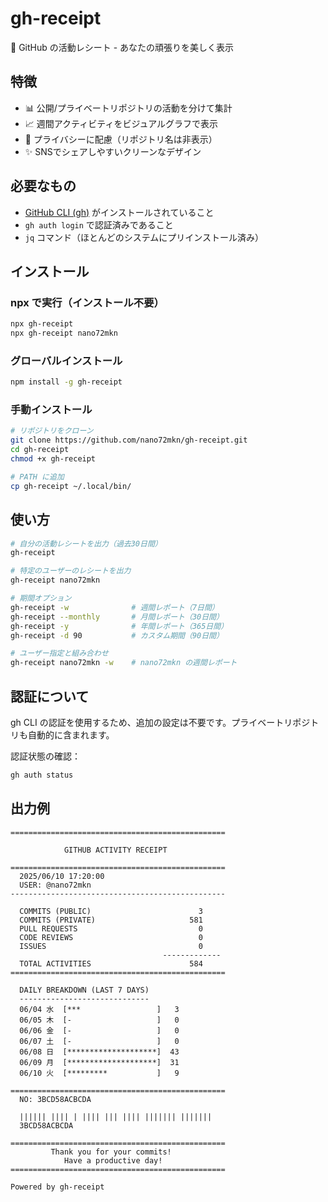# gh-receipt

🧾 GitHub の活動レシート - あなたの頑張りを美しく表示

## 特徴

- 📊 公開/プライベートリポジトリの活動を分けて集計
- 📈 週間アクティビティをビジュアルグラフで表示
- 🔐 プライバシーに配慮（リポジトリ名は非表示）
- ✨ SNSでシェアしやすいクリーンなデザイン

## 必要なもの

- [GitHub CLI (gh)](https://cli.github.com/) がインストールされていること
- `gh auth login` で認証済みであること
- `jq` コマンド（ほとんどのシステムにプリインストール済み）

## インストール

### npx で実行（インストール不要）
```bash
npx gh-receipt
npx gh-receipt nano72mkn
```

### グローバルインストール
```bash
npm install -g gh-receipt
```

### 手動インストール
```bash
# リポジトリをクローン
git clone https://github.com/nano72mkn/gh-receipt.git
cd gh-receipt
chmod +x gh-receipt

# PATH に追加
cp gh-receipt ~/.local/bin/
```

## 使い方

```bash
# 自分の活動レシートを出力（過去30日間）
gh-receipt

# 特定のユーザーのレシートを出力
gh-receipt nano72mkn

# 期間オプション
gh-receipt -w              # 週間レポート（7日間）
gh-receipt --monthly       # 月間レポート（30日間）  
gh-receipt -y              # 年間レポート（365日間）
gh-receipt -d 90           # カスタム期間（90日間）

# ユーザー指定と組み合わせ
gh-receipt nano72mkn -w    # nano72mkn の週間レポート
```

## 認証について

gh CLI の認証を使用するため、追加の設定は不要です。プライベートリポジトリも自動的に含まれます。

認証状態の確認：
```bash
gh auth status
```

## 出力例

```
================================================
                                                
            GITHUB ACTIVITY RECEIPT             
                                                
================================================
  2025/06/10 17:20:00                    
  USER: @nano72mkn                           
------------------------------------------------
                                                
  COMMITS (PUBLIC)                        3
  COMMITS (PRIVATE)                     581
  PULL REQUESTS                           0
  CODE REVIEWS                            0
  ISSUES                                  0
                                  ------------- 
  TOTAL ACTIVITIES                      584
================================================
                                                
  DAILY BREAKDOWN (LAST 7 DAYS)                
  -----------------------------                
  06/04 水  [***                 ]   3
  06/05 木  [-                   ]   0
  06/06 金  [-                   ]   0
  06/07 土  [-                   ]   0
  06/08 日  [********************]  43
  06/09 月  [********************]  31
  06/10 火  [*********           ]   9
                                                
================================================
  NO: 3BCD58ACBCDA                             
                                                
  |||||| |||| | |||| ||| |||| ||||||| |||||||  
  3BCD58ACBCDA                                  
                                                
================================================
         Thank you for your commits!            
            Have a productive day!              
================================================

Powered by gh-receipt
```